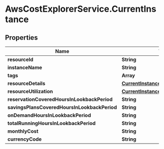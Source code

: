 # AwsCostExplorerService.CurrentInstance

## Properties

Name | Type | Description | Notes
------------ | ------------- | ------------- | -------------
**resourceId** | **String** |  | [optional] 
**instanceName** | **String** |  | [optional] 
**tags** | **Array** |  | [optional] 
**resourceDetails** | [**CurrentInstanceResourceDetails**](CurrentInstanceResourceDetails.md) |  | [optional] 
**resourceUtilization** | [**CurrentInstanceResourceUtilization**](CurrentInstanceResourceUtilization.md) |  | [optional] 
**reservationCoveredHoursInLookbackPeriod** | **String** |  | [optional] 
**savingsPlansCoveredHoursInLookbackPeriod** | **String** |  | [optional] 
**onDemandHoursInLookbackPeriod** | **String** |  | [optional] 
**totalRunningHoursInLookbackPeriod** | **String** |  | [optional] 
**monthlyCost** | **String** |  | [optional] 
**currencyCode** | **String** |  | [optional] 


